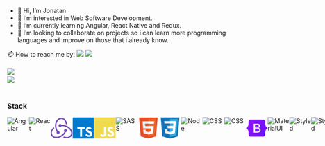 - 👋 Hi, I’m Jonatan
- 👀 I’m interested in Web Software Development.
- 🌱 I’m currently learning Angular, React Native and Redux.
- 💞️ I’m looking to collaborate on projects so i can learn more programming languages and improve on those that i already know.

<div>
📫 How to reach me by:
  <a href="https://www.linkedin.com/in/jonatangoulartm" target="_blank"><img src="https://img.shields.io/badge/-LinkedIn-%250077B5?style=for-the-badge&logo=linkedin&logoColor=white" target="_blank"></a>
  <a href = "mailto:jonatan784@gmail.com"><img src="https://img.shields.io/badge/-Gmail-%23333?style=for-the-badge&logo=gmail&logoColor=white" target="_blank"></a>
</div>
<br>
<div>
  <a href="https://github.com/Cryover">
    <img height="180em" src="https://github-readme-stats.vercel.app/api?username=Cryover&show_icons=true&theme=tokyonight&include_all_commits=true&count_private=true"/>
    <br>
    <img height="180em" src="https://github-readme-stats.vercel.app/api/top-langs/?username=Cryover&layout=compact&langs_count=6&theme=tokyonight"/>
  </a>
</div>
<br>
<h3>Stack</h3>
<div style="display: flex">
  <img align="center" alt="Angular" height="50" width="50" src="https://cdn.jsdelivr.net/gh/devicons/devicon/icons/angularjs/angularjs-plain.svg">
  <img align="center" alt="React" height="50" width="50" src="https://cdn.jsdelivr.net/gh/devicons/devicon/icons/react/react-original-wordmark.svg">
  <img align="center" alt="Redux" height="50" width="50" src="https://raw.githubusercontent.com/devicons/devicon/master/icons/redux/redux-original.svg">
  <img align="center" alt="TS" height="50" width="50" src="https://github.com/devicons/devicon/blob/master/icons/typescript/typescript-original.svg">
  <img align="center" alt="JS" height="50" width="50" src="https://raw.githubusercontent.com/devicons/devicon/master/icons/javascript/javascript-plain.svg">
  <img align="center" alt="SASS" height="50" width="50" src="https://cdn.jsdelivr.net/gh/devicons/devicon/icons/sass/sass-original.svg">
  <img align="center" alt="HTML" height="50" width="50" src="https://raw.githubusercontent.com/devicons/devicon/master/icons/html5/html5-original.svg">
  <img align="center" alt="CSS" height="50" width="50" src="https://raw.githubusercontent.com/devicons/devicon/master/icons/css3/css3-original.svg">
  <img align="center" alt="Node" height="50" width="50" src="https://cdn.jsdelivr.net/gh/devicons/devicon/icons/nodejs/nodejs-original.svg">
  <img align="center" alt="CSS" height="50" width="50" src="https://cdn.jsdelivr.net/gh/devicons/devicon/icons/postgresql/postgresql-original-wordmark.svg">
  <img align="center" alt="CSS" height="50" width="50" src="https://cdn.jsdelivr.net/gh/devicons/devicon/icons/mysql/mysql-original-wordmark.svg">
  <img align="center" alt="BS" height="50" width="50" src="https://github.com/devicons/devicon/blob/master/icons/bootstrap/bootstrap-original.svg">
  <img align="center" alt="MaterialUI" height="50" width="50" src="https://cdn.jsdelivr.net/gh/devicons/devicon/icons/materialui/materialui-original.svg">
  <img align="center" alt="Styled" height="50" width="50" src="https://avatars.githubusercontent.com/u/20658825?v=4">
  <img align="center" alt="Styled" height="50" width="50" src="https://cdn.jsdelivr.net/gh/devicons/devicon/icons/java/java-original-wordmark.svg">
</div>
